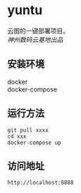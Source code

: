 # yuntu
云图的一键部署项目。  
*神州数码云基地出品*

## 安装环境
docker  
docker-compose

## 运行方法
```
git pull xxxx  
cd xxx
docker-compose up
```
## 访问地址
```
http://localhost:8888
```

